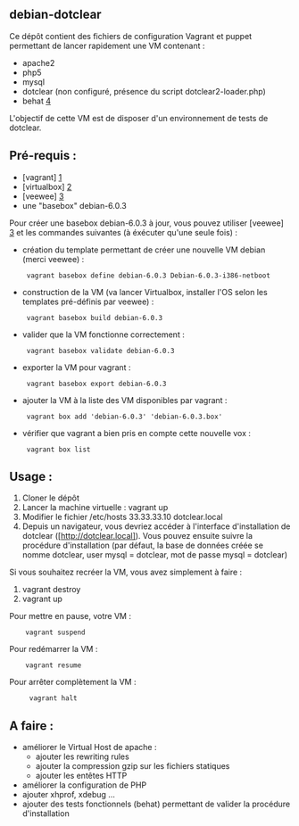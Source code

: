 debian-dotclear
---------------

Ce dépôt contient des fichiers de configuration Vagrant et puppet permettant de lancer rapidement une VM contenant : 
 * apache2
 * php5
 * mysql
 * dotclear (non configuré, présence du script dotclear2-loader.php)
 * behat [4]

L'objectif de cette VM est de disposer d'un environnement de tests de dotclear.

Pré-requis : 
--

 - [vagrant] [1]
 - [virtualbox] [2]
 - [veewee] [3]
 - une "basebox" debian-6.0.3

Pour créer une basebox debian-6.0.3 à jour, vous pouvez utiliser [veewee] [3] et les commandes suivantes (à éxécuter qu'une seule fois) : 

 - création du template permettant de créer une nouvelle VM debian (merci veewee) :

        vagrant basebox define debian-6.0.3 Debian-6.0.3-i386-netboot
 
 - construction de la VM (va lancer Virtualbox, installer l'OS selon les templates pré-définis par veewee) :

        vagrant basebox build debian-6.0.3

 - valider que la VM fonctionne correctement :

        vagrant basebox validate debian-6.0.3

 - exporter la VM pour vagrant :

        vagrant basebox export debian-6.0.3

 - ajouter la VM à la liste des VM disponibles par vagrant :

        vagrant box add 'debian-6.0.3' 'debian-6.0.3.box'

 - vérifier que vagrant a bien pris en compte cette nouvelle vox :
        
        vagrant box list

Usage :
--
 1. Cloner le dépôt
 2. Lancer la machine virtuelle : vagrant up
 3. Modifier le fichier /etc/hosts 
33.33.33.10 dotclear.local
 4. Depuis un navigateur, vous devriez accéder à l'interface d'installation de dotclear ([http://dotclear.local]). Vous pouvez ensuite suivre la procédure d'installation (par défaut, la base de données créée se nomme dotclear, user mysql = dotclear, mot de passe mysql = dotclear)

Si vous souhaitez recréer la VM, vous avez simplement à faire : 

 1. vagrant destroy
 2. vagrant up

Pour mettre en pause, votre VM  :

        vagrant suspend

Pour redémarrer la VM : 

        vagrant resume

Pour arrêter complètement la VM :

         vagrant halt

A faire : 
--
 - améliorer le Virtual Host de apache :
   * ajouter les rewriting rules
   * ajouter la compression gzip sur les fichiers statiques
   * ajouter les entêtes HTTP
 - améliorer la configuration de PHP
 - ajouter xhprof, xdebug ...
 - ajouter des tests fonctionnels (behat) permettant de valider la procédure d'installation

[1]: http://vagrantup.com/
[2]: https://www.virtualbox.org/
[3]: https://github.com/jedi4ever/veewee
[4]: http://behat.org/

